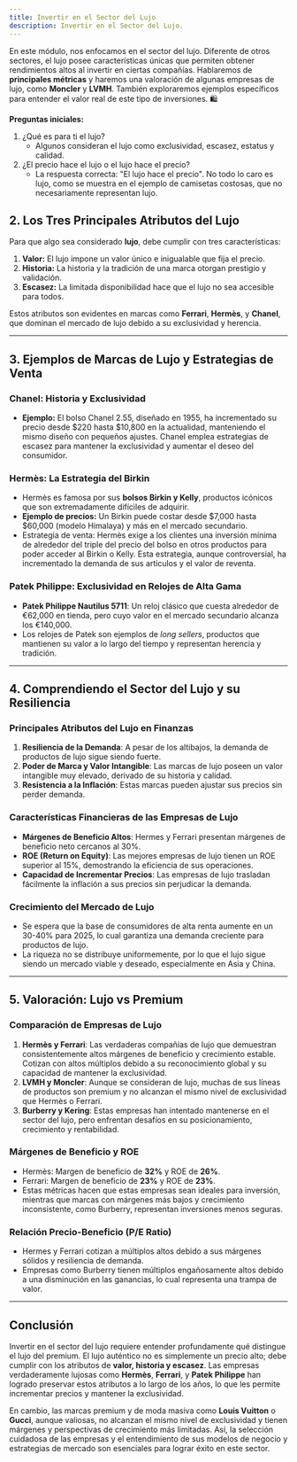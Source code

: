 ```yaml
---
title: Invertir en el Sector del Lujo
description: Invertir en el Sector del Lujo.
---
```


En este módulo, nos enfocamos en el sector del lujo. Diferente de otros sectores, el lujo posee características únicas que permiten obtener rendimientos altos al invertir en ciertas compañías. Hablaremos de **principales métricas** y haremos una valoración de algunas empresas de lujo, como **Moncler** y **LVMH**. También exploraremos ejemplos específicos para entender el valor real de este tipo de inversiones. 🛍️

**Preguntas iniciales:**
1. ¿Qué es para ti el lujo?  
   - Algunos consideran el lujo como exclusividad, escasez, estatus y calidad.  
2. ¿El precio hace el lujo o el lujo hace el precio?  
   - La respuesta correcta: "El lujo hace el precio". No todo lo caro es lujo, como se muestra en el ejemplo de camisetas costosas, que no necesariamente representan lujo.

## 2. Los Tres Principales Atributos del Lujo
Para que algo sea considerado **lujo**, debe cumplir con tres características:
1. **Valor:** El lujo impone un valor único e inigualable que fija el precio.
2. **Historia:** La historia y la tradición de una marca otorgan prestigio y validación.
3. **Escasez:** La limitada disponibilidad hace que el lujo no sea accesible para todos.

Estos atributos son evidentes en marcas como **Ferrari**, **Hermès**, y **Chanel**, que dominan el mercado de lujo debido a su exclusividad y herencia.

---

## 3. Ejemplos de Marcas de Lujo y Estrategias de Venta

### Chanel: Historia y Exclusividad
- **Ejemplo:** El bolso Chanel 2.55, diseñado en 1955, ha incrementado su precio desde $220 hasta $10,800 en la actualidad, manteniendo el mismo diseño con pequeños ajustes. Chanel emplea estrategias de escasez para mantener la exclusividad y aumentar el deseo del consumidor.

### Hermès: La Estrategia del Birkin
- Hermès es famosa por sus **bolsos Birkin y Kelly**, productos icónicos que son extremadamente difíciles de adquirir.
- **Ejemplo de precios:** Un Birkin puede costar desde $7,000 hasta $60,000 (modelo Himalaya) y más en el mercado secundario.
- Estrategia de venta: Hermès exige a los clientes una inversión mínima de alrededor del triple del precio del bolso en otros productos para poder acceder al Birkin o Kelly. Esta estrategia, aunque controversial, ha incrementado la demanda de sus artículos y el valor de reventa.

### Patek Philippe: Exclusividad en Relojes de Alta Gama
- **Patek Philippe Nautilus 5711**: Un reloj clásico que cuesta alrededor de €62,000 en tienda, pero cuyo valor en el mercado secundario alcanza los €140,000.
- Los relojes de Patek son ejemplos de *long sellers*, productos que mantienen su valor a lo largo del tiempo y representan herencia y tradición.

---

## 4. Comprendiendo el Sector del Lujo y su Resiliencia
### Principales Atributos del Lujo en Finanzas
1. **Resiliencia de la Demanda**: A pesar de los altibajos, la demanda de productos de lujo sigue siendo fuerte.
2. **Poder de Marca y Valor Intangible**: Las marcas de lujo poseen un valor intangible muy elevado, derivado de su historia y calidad.
3. **Resistencia a la Inflación**: Estas marcas pueden ajustar sus precios sin perder demanda.

### Características Financieras de las Empresas de Lujo
- **Márgenes de Beneficio Altos**: Hermes y Ferrari presentan márgenes de beneficio neto cercanos al 30%.
- **ROE (Return on Equity)**: Las mejores empresas de lujo tienen un ROE superior al 15%, demostrando la eficiencia de sus operaciones.
- **Capacidad de Incrementar Precios**: Las empresas de lujo trasladan fácilmente la inflación a sus precios sin perjudicar la demanda.

### Crecimiento del Mercado de Lujo
- Se espera que la base de consumidores de alta renta aumente en un 30-40% para 2025, lo cual garantiza una demanda creciente para productos de lujo.
- La riqueza no se distribuye uniformemente, por lo que el lujo sigue siendo un mercado viable y deseado, especialmente en Asia y China.

---

## 5. Valoración: Lujo vs Premium
### Comparación de Empresas de Lujo
1. **Hermès y Ferrari**: Las verdaderas compañías de lujo que demuestran consistentemente altos márgenes de beneficio y crecimiento estable. Cotizan con altos múltiplos debido a su reconocimiento global y su capacidad de mantener la exclusividad.
2. **LVMH y Moncler**: Aunque se consideran de lujo, muchas de sus líneas de productos son premium y no alcanzan el mismo nivel de exclusividad que Hermès o Ferrari.
3. **Burberry y Kering**: Estas empresas han intentado mantenerse en el sector del lujo, pero enfrentan desafíos en su posicionamiento, crecimiento y rentabilidad.

### Márgenes de Beneficio y ROE
- Hermès: Margen de beneficio de **32%** y ROE de **26%**.
- Ferrari: Margen de beneficio de **23%** y ROE de **23%**.
- Estas métricas hacen que estas empresas sean ideales para inversión, mientras que marcas con márgenes más bajos y crecimiento inconsistente, como Burberry, representan inversiones menos seguras.

### Relación Precio-Beneficio (P/E Ratio)
- Hermes y Ferrari cotizan a múltiplos altos debido a sus márgenes sólidos y resiliencia de demanda.
- Empresas como Burberry tienen múltiplos engañosamente altos debido a una disminución en las ganancias, lo cual representa una trampa de valor.

---

## Conclusión
Invertir en el sector del lujo requiere entender profundamente qué distingue el lujo del premium. El lujo auténtico no es simplemente un precio alto; debe cumplir con los atributos de **valor, historia y escasez**. Las empresas verdaderamente lujosas como **Hermès**, **Ferrari**, y **Patek Philippe** han logrado preservar estos atributos a lo largo de los años, lo que les permite incrementar precios y mantener la exclusividad.

En cambio, las marcas premium y de moda masiva como **Louis Vuitton** o **Gucci**, aunque valiosas, no alcanzan el mismo nivel de exclusividad y tienen márgenes y perspectivas de crecimiento más limitadas. Así, la selección cuidadosa de las empresas y el entendimiento de sus modelos de negocio y estrategias de mercado son esenciales para lograr éxito en este sector.


